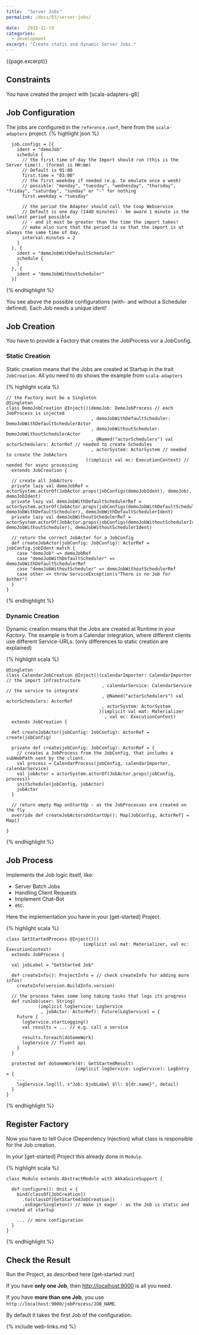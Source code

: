 ```yaml
---
title:  "Server Jobs"
permalink: /docs/03/server-jobs/

date:   2015-11-19
categories:
  - development
excerpt: "Create static and dynamic Server Jobs."
---
```

{{page.excerpt}}

## Constraints
You have created the project with [scala-adapters-g8]

## Job Configuration
The jobs are configured in the `reference.conf`, here from the `scala-adapters` project.
{% highlight json %}
```
  job.configs = [{
    ident = "demoJob"
    schedule {
      // the first time of day the Import should run (this is the Server time!). (format is HH:mm)
      // Default is 01:00
      first.time = "03:00"
      // the first weekday if needed (e.g. to emulate once a week)
      // possible: "monday", "tuesday", "wednesday", "thursday", "friday", "saturday", "sunday" or "-" for nothing
      first.weekday = "tuesday"

      // the period the Adapter should call the Coop Webservice
      // Default is one day (1440 minutes) - be aware 1 minute is the smallest period possible
      // - and it must be greater than the time the import takes!
      // make also sure that the period is so that the import is at always the same time of day.
      interval.minutes = 2
    }
  }, {
    ident = "demoJobWithDefaultScheduler"
    schedule {
    }
  }, {
    ident = "demoJobWithoutScheduler"
  }]
```
{% endhighlight %}

You see above the possible configurations (with- and without a Scheduler defined).
Each Job needs a unique ident!

## Job Creation
You have to provide a Factory that creates the JobProcess vor a JobConfig.

### Static Creation
Static creation means that the Jobs are created at Startup in the trait `JobCreation`.
All you need to do shows the example from `scala-adapters`

{% highlight scala %}
```
// the Factory must be a Singleton
@Singleton
class DemoJobCreation @Inject()(demoJob: DemoJobProcess // each JobProcess is injected
                                , demoJobWithDefaultScheduler: DemoJobWithDefaultSchedulerActor
                                , demoJobWithoutScheduler: DemoJobWithoutSchedulerActor
                                , @Named("actorSchedulers") val actorSchedulers: ActorRef // needed to create Schedules
                                , actorSystem: ActorSystem // needed to create the JobActors
                              )(implicit val ec: ExecutionContext) // needed for async processing
  extends JobCreation {

  // create all JobActors
  private lazy val demoJobRef = actorSystem.actorOf(JobActor.props(jobConfigs(demoJobIdent), demoJob), demoJobIdent)
  private lazy val demoJobWithDefaultSchedulerRef = actorSystem.actorOf(JobActor.props(jobConfigs(demoJobWithDefaultSchedulerIdent), demoJobWithDefaultScheduler), demoJobWithDefaultSchedulerIdent)
  private lazy val demoJobWithoutSchedulerRef = actorSystem.actorOf(JobActor.props(jobConfigs(demoJobWithoutSchedulerIdent), demoJobWithoutScheduler), demoJobWithoutSchedulerIdent)

  // return the correct JobActor for a JobConfig
  def createJobActor(jobConfig: JobConfig): ActorRef = jobConfig.jobIdent match {
    case "demoJob" => demoJobRef
    case "demoJobWithDefaultScheduler" => demoJobWithDefaultSchedulerRef
    case "demoJobWithoutScheduler" => demoJobWithoutSchedulerRef
    case other => throw ServiceException(s"There is no Job for $other")
  }
}

``` 
{% endhighlight %}

### Dynamic Creation
Dynamic creation means that the Jobs are created at Runtime in your _Factory_.
The example is from a Calendar integration, where different clients use different Service-URLs.
 (only differences to static creation are explained)

{% highlight scala %}
```
@Singleton
class CalendarJobCreation @Inject()(calendarImporter: CalendarImporter // the import infrastructure
                                    , calendarService: CalendarService // the service to integrate
                                    , @Named("actorSchedulers") val actorSchedulers: ActorRef
                                    , actorSystem: ActorSystem
                                   )(implicit val mat: Materializer
                                     , val ec: ExecutionContext)
  extends JobCreation {

  def createJobActor(jobConfig: JobConfig): ActorRef = create(jobConfig)

  private def create(jobConfig: JobConfig): ActorRef = {
    // creates a JobProcess from the JobConfig, that includes a subWebPath sent by the client.
    val process = CalendarProcess(jobConfig, calendarImporter, calendarService)
    val jobActor = actorSystem.actorOf(JobActor.props(jobConfig, process))
    initSchedule(jobConfig, jobActor)
    jobActor
  }

  // return empty Map onStartUp - as the JobProcesses are created on the fly
  override def createJobActorsOnStartUp(): Map[JobConfig, ActorRef] = Map()

}
``` 
{% endhighlight %}

## Job Process
Implements the Job logic itself, like:
* Server Batch Jobs
* Handling Client Requests
* Implement Chat-Bot
* etc.

Here the implementation you have in your [get-started] Project.

{% highlight scala %}

```
class GetStartedProcess @Inject()()
                             (implicit val mat: Materializer, val ec: ExecutionContext)
  extends JobProcess {

  val jobLabel = "GetStarted Job"

  def createInfo(): ProjectInfo = // check createInfo for adding more infos!
    createInfo(version.BuildInfo.version)

  // the process fakes some long taking tasks that logs its progress
  def runJob(user: String)
            (implicit logService: LogService
             , jobActor: ActorRef): Future[LogService] = {
    Future {
      logService.startLogging()
      val results = ... // e.g. call a service

      results.foreach(doSomeWork)
      logService // fluent api
    }
  }

  protected def doSomeWork(dr: GetStartedResult)
                          (implicit logService: LogService): LogEntry = {
    ...
    logService.log(ll, s"Job: $jobLabel $ll: ${dr.name}", detail)
  }
} 
```
{% endhighlight %}

## Register Factory
Now you have to tell Guice (Dependency Injection) what class is responsible for the Job creation.

In your [get-started] Project this already done in `Module`.

{% highlight scala %}

```
class Module extends AbstractModule with AkkaGuiceSupport {

  def configure(): Unit = {
    bind(classOf[JobCreation])
      .to(classOf[GetStartedJobCreation])
      .asEagerSingleton() // make it eager - as the Job is static and created at startup

    ... // more configuration
  }
}
```
{% endhighlight %}

## Check the Result
Run the Project, as described here [get-started::run]

If you have **only one Job**, then [http://localhost:9000](http://localhost:9000) is all you need.

If you have **more than one Job**, you use `http://localhost:9000/jobProcess/JOB_NAME`.

By default it takes the first Job of the configuration.

{% include web-links.md %}
